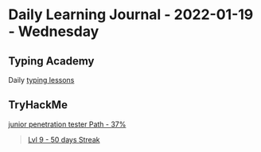 # Daily Learning Journal - 2022-01-19 - Wednesday

## Typing Academy

Daily [typing lessons](https://www.typing.academy/typing-tutor/lessons)

## TryHackMe

[junior penetration tester Path - 37%](https://tryhackme.com/path/outline/jrpenetrationtester)

> [Lvl 9 - 50 days Streak](https://tryhackme.com/p/Universalamateur)
